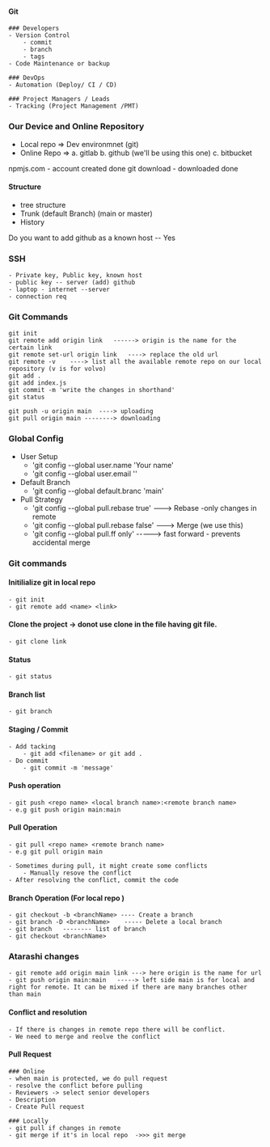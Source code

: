 
#### Git
    ### Developers
    - Version Control
        - commit
        - branch
        - tags
    - Code Maintenance or backup

    ### DevOps
    - Automation (Deploy/ CI / CD)

    ### Project Managers / Leads
    - Tracking (Project Management /PMT)


### Our Device and Online Repository
 - Local repo => Dev environmnet (git)
 - Online Repo => a. gitlab     b. github (we'll be using this one)      c. bitbucket

 npmjs.com   - account created done
 git download - downloaded done


 #### Structure
   - tree structure
   - Trunk (default Branch) (main or master)
   - History

Do you want to add github as a known host -- Yes

### SSH
    - Private key, Public key, known host
    - public key -- server (add) github
    - laptop - internet --server
    - connection req


### Git Commands
    git init
    git remote add origin link   ------> origin is the name for the certain link
    git remote set-url origin link   ----> replace the old url
    git remote -v    ----> list all the available remote repo on our local repository (v is for volvo)
    git add .
    git add index.js
    git commit -m 'write the changes in shorthand'
    git status

    git push -u origin main  ----> uploading
    git pull origin main --------> downloading

### Global Config
- User Setup
    - 'git config  --global user.name 'Your name'
    - 'git config --global user.email ''
- Default Branch
    - 'git config --global default.branc 'main'
- Pull Strategy
    - 'git config --global pull.rebase true' ---> Rebase -only changes in remote
    - 'git config --global pull.rebase false' ---> Merge (we use this)
    - 'git config --global pull.ff only'  -----> fast forward - prevents accidental merge

### Git commands
#### Initilialize git in local repo
    - git init
    - git remote add <name> <link>

#### Clone the project -> donot use clone in the file having git file.
    - git clone link  

#### Status
    - git status

#### Branch list
    - git branch

#### Staging / Commit
    - Add tacking
        - git add <filename> or git add .
    - Do commit
        - git commit -m 'message'

#### Push operation
    - git push <repo name> <local branch name>:<remote branch name>
    - e.g git push origin main:main

#### Pull Operation
    - git pull <repo name> <remote branch name>
    - e.g git pull origin main

    - Sometimes during pull, it might create some conflicts 
        - Manually resove the conflict
    - After resolving the conflict, commit the code

#### Branch Operation (For local repo )
    - git checkout -b <branchName> ---- Create a branch
    - git branch -D <branchName>    ----- Delete a local branch
    - git branch   -------- list of branch
    - git checkout <branchName>


### Atarashi changes
    - git remote add origin main link ---> here origin is the name for url
    - git push origin main:main   -----> left side main is for local and right for remote. It can be mixed if there are many branches other than main

#### Conflict and resolution 
    - If there is changes in remote repo there will be conflict.
    - We need to merge and reolve the conflict

#### Pull Request
    ### Online
    - when main is protected, we do pull request
    - resolve the conflict before pulling 
    - Reviewers -> select senior developers
    - Description
    - Create Pull request

    ### Locally
    - git pull if changes in remote
    - git merge if it's in local repo  ->>> git merge
























